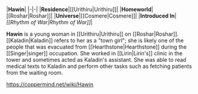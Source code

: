 |**Hawin**|
|-|-|
|**Residence**|[[Urithiru\|Urithiru]]|
|**Homeworld**|[[Roshar\|Roshar]]|
|**Universe**|[[Cosmere\|Cosmere]]|
|**Introduced In**|*[[Rhythm of War\|Rhythm of War]]*|

**Hawin** is a young woman in [[Urithiru\|Urithiru]] on [[Roshar\|Roshar]]. [[Kaladin\|Kaladin]] refers to her as a "town girl"; she is likely one of the people that was evacuated from [[Hearthstone\|Hearthstone]] during the [[Singer\|singer]] occupation.
She worked in [[Lirin\|Lirin's]] clinic in the tower and sometimes acted as Kaladin's assistant. She was able to read medical texts to Kaladin and perform other tasks such as fetching patients from the waiting room.



https://coppermind.net/wiki/Hawin